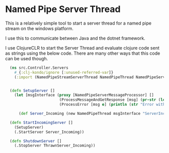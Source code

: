 # Named Pipe Server Thread
This is a relatively simple tool to start a server thread for a named pipe stream on the windows platform.

I use this to communicate between Java and the dotnet framework. 

I use ClojureCLR to start the Server Thread and evaluate clojure code sent as
strings using the below code. There are many other ways that this code can be
used though.

``` Clojure
  (ns src.Controller.Servers
    #_{:clj-kondo/ignore [:unused-referred-var]}
    (:import (NamedPipeStreamServerThread NamedPipeThread NamedPipeServerMessageProcessor)))


  (defn SetupServer []
    (let [msgInterface (proxy [NamedPipeServerMessageProcessor] []
                        (ProcessMessageAndGetResponse [msg] (pr-str (load-string (str "(in-ns 'src.Controller.core)" msg))))
                        (ProcessError [msg e] (println (str "Error with Message: " msg "... Error is: " (.Message e)))))]

      (def Server_Incoming (new NamedPipeThread msgInterface "ServerIncomingName" 2 true))))

  (defn StartIncomingServer []
    (SetupServer)
    (.StartServer Server_Incoming))

  (defn ShutdownServer []
    (.StopServer ThrawnServer_Incoming))
```